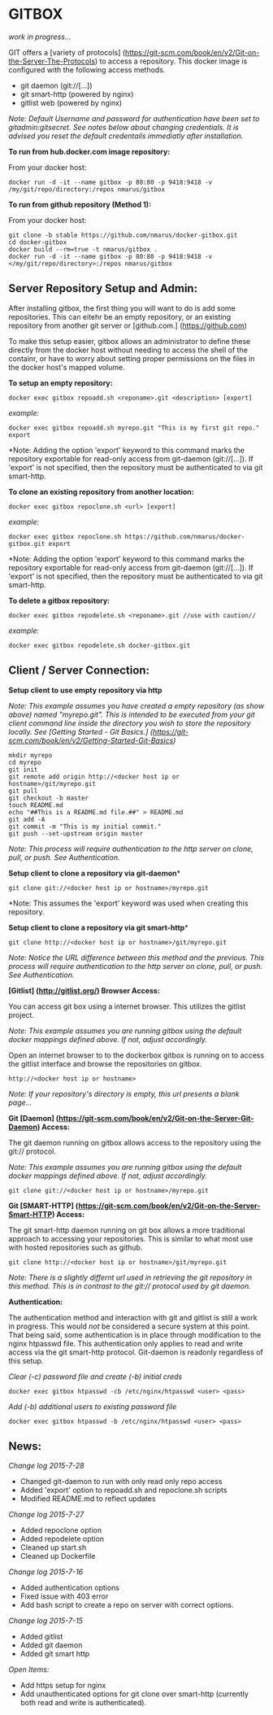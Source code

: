 GITBOX
======

*work in progress...*

GIT offers a [variety of protocols] (https://git-scm.com/book/en/v2/Git-on-the-Server-The-Protocols) to access a repository. This docker image is configured with the following access methods.

* git daemon (git://[...])
* git smart-http (powered by nginx)
* gitlist web (powered by nginx)

*Note: Default Username and password for authentication have been set to gitadmin:gitsecret. See notes below about changing credentials. It is advised you reset the default credentails immediatly after installation.*

**To run from hub.docker.com image repository:**

From your docker host:

    docker run -d -it --name gitbox -p 80:80 -p 9418:9418 -v /my/git/repo/directory:/repos nmarus/gitbox
    
**To run from github repository (Method 1):**

From your docker host:

    git clone -b stable https://github.com/nmarus/docker-gitbox.git
    cd docker-gitbox
    docker build --rm=true -t nmarus/gitbox .
    docker run -d -it --name gitbox -p 80:80 -p 9418:9418 -v </my/git/repo/directory>:/repos nmarus/gitbox


Server Repository Setup and Admin:
----------------------------------
After installing gitbox, the first thing you will want to do is add some repositories. This can eitehr be an empty repository, or an existing repository from another git server or [github.com.] (https://github.com)

To make this setup easier, gitbox allows an administrator to define these directly from the docker host without needing to access the shell of the containr, or have to worry about setting proper permissions on the files in the docker host's mapped volume. 

**To setup an empty repository:**

    docker exec gitbox repoadd.sh <reponame>.git <description> [export]
    
*example:*
    
    docker exec gitbox repoadd.sh myrepo.git "This is my first git repo." export
    
*Note: Adding the option 'export' keyword to this command marks the repository exportable for read-only access from git-daemon (git://[...]). If 'export' is not specified, then the repository must be authenticated to via git smart-http. 
    
**To clone an existing repository from another location:**

    docker exec gitbox repoclone.sh <url> [export]
    
*example:*
    
    docker exec gitbox repoclone.sh https://github.com/nmarus/docker-gitbox.git export
    
*Note: Adding the option 'export' keyword to this command marks the repository exportable for read-only access from git-daemon (git://[...]). If 'export' is not specified, then the repository must be authenticated to via git smart-http. 
    
**To delete a gitbox repository:**

    docker exec gitbox repodelete.sh <reponame>.git //use with caution//
    
*example:*
    
    docker exec gitbox repodelete.sh docker-gitbox.git

Client / Server Connection:
---------------------------

**Setup client to use empty repository via http**

*Note: This example assumes you have created a empty repository (as show above) named "myrepo.git". This is intended to be executed from your git client command line inside the directory you wish to store the repository locally. See [Getting Started - Git Basics.] (https://git-scm.com/book/en/v2/Getting-Started-Git-Basics)*

    mkdir myrepo
    cd myrepo
    git init
    git remote add origin http://<docker host ip or hostname>/git/myrepo.git
    git pull
    git checkout -b master
    touch README.md
    echo "##This is a README.md file.##" > README.md
    git add -A 
    git commit -m "This is my initial commit."
    git push --set-upstream origin master
    
*Note: This process will require authentication to the http server on clone, pull, or push. See Authentication.*
    
**Setup client to clone a repository via git-daemon***

    git clone git://<docker host ip or hostname>/myrepo.git
    
*Note: This assumes the 'export' keyword was used when creating this repository. 
    
**Setup client to clone a repository via git smart-http***

    git clone http://<docker host ip or hostname>/git/myrepo.git
    
*Note: Notice the URL difference between this method and the previous. This process will require authentication to the http server on clone, pull, or push. See Authentication.*

**[Gitlist] (http://gitlist.org/) Browser Access:**

You can access git box using a internet browser. This utilizes the gitlist project. 

*Note: This example assumes you are running gitbox using the default docker mappings defined above. If not, adjust accordingly.*

Open an internet browser to to the dockerbox gitbox is running on to access the gitlist interface and browse the repositories on gitbox.

    http://<docker host ip or hostname>

*Note: If your repository's directory is empty, this url presents a blank page...*

**Git [Daemon] (https://git-scm.com/book/en/v2/Git-on-the-Server-Git-Daemon) Access:**

The git daemon running on gitbox allows access to the repository using the git:// protocol.

*Note: This example assumes you are running gitbox using the default docker mappings defined above. If not, adjust accordingly.*

    git clone git://<docker host ip or hostname>/myrepo.git
    
**Git [SMART-HTTP] (https://git-scm.com/book/en/v2/Git-on-the-Server-Smart-HTTP) Access:**

The git smart-http daemon running on git box allows a more traditional approach to accessing your repositories. This is similar to what most use with hosted repositories such as github.

    git clone http://<docker host ip or hostname>/git/myrepo.git
    
*Note: There is a slightly differnt url used in retrieving the git repository in this method. This is in contrast to the git:// protocol used by git daemon.*

**Authentication:**

The authentication method and interaction with git and gitlist is still a work in progress. This would *not* be considered a secure system at this point. That being said, some authentication is in place through modification to the nginx htpasswd file. This authentication only applies to read and write access via the git smart-http protocol. Git-daemon is readonly regardless of this setup.

*Clear (-c) password file and create (-b) initial creds*

    docker exec gitbox htpasswd -cb /etc/nginx/htpasswd <user> <pass>
    
*Add (-b) additional users to existing password file*

    docker exec gitbox htpasswd -b /etc/nginx/htpasswd <user> <pass>
    
News:
-----

*Change log 2015-7-28*

* Changed git-daemon to run with only read only repo access
* Added 'export' option to repoadd.sh and repoclone.sh scripts
* Modified README.md to reflect updates

*Change log 2015-7-27*

* Added repoclone option
* Added repodelete option
* Cleaned up start.sh
* Cleaned up Dockerfile

*Change log 2015-7-16*

* Added authentication options
* Fixed issue with 403 error
* Add bash script to create a repo on server with correct options. 

*Change log 2015-7-15*

* Added gitlist
* Added git daemon
* Added git smart http

*Open Items:*

* Add https setup for nginx
* Add unauthenticated options for git clone over smart-http (currently both read and write is authenticated).
